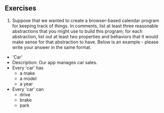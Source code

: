 ## Exercises

1. Suppose that we wanted to create a browser-based calendar program for keeping track of things. In comments, list at least three reasonable abstractions that you might use to build this program; for each abstraction, list out at least two properties and behaviors that it would make sense for that abstraction to have. Below is an example - please write your answer in the same format.
  - 'Car'
  - Description: Our app manages car sales.
  - Every 'car' has
     - a make
     - a model
     - a year
  - Every 'car' can
     - drive
     - brake
     - park

